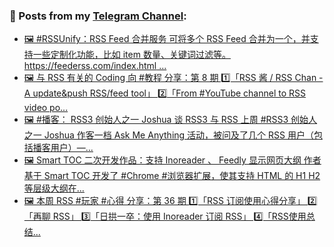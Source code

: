 ### 📰 Posts from my [Telegram Channel](https://t.me/s/aboutrss):
<!-- BLOG-POST-LIST:START -->
- [🖼 #RSSUnify：RSS Feed 合并服务 可将多个 RSS Feed 合并为一个，并支持一些定制化功能，比如 item 数量、关键词过滤等。 https://feederss.com/index.html ...](https://t.me/aboutrss/1189)
- [🖼 与 RSS 有关的 Coding 向 #教程 分享：第 8 期 1️⃣「RSS 酱 / RSS Chan - A update&amp;push RSS/feed tool」 2️⃣「From #YouTube channel to RSS video po...](https://t.me/aboutrss/1188)
- [🖼 #播客： RSS3 创始人之一 Joshua 谈 RSS3 与 RSS 上周 #RSS3 创始人之一 Joshua 作客一档 Ask Me Anything 活动，被问及了几个 RSS 用户（包括播客用户）—...](https://t.me/aboutrss/1187)
- [🖼 Smart TOC 二次开发作品：支持 Inoreader 、 Feedly 显示网页大纲 作者基于 Smart TOC 开发了 #Chrome #浏览器扩展，使其支持 HTML 的 H1 H2 等层级大纲在...](https://t.me/aboutrss/1186)
- [🖼 本周 RSS #玩家 #心得 分享：第 36 期 1️⃣「RSS 订阅使用心得分享」 2️⃣「再聊 RSS」 3️⃣「日拱一卒：使用 Inoreader 订阅 RSS」 4️⃣「RSS使用总结...](https://t.me/aboutrss/1185)
<!-- BLOG-POST-LIST:END -->

<!--
**AboutRSS/AboutRSS** is a ✨ _special_ ✨ repository because its `README.md` (this file) appears on your GitHub profile.

Here are some ideas to get you started:

- 🔭 I’m currently working on ...
- 🌱 I’m currently learning ...
- 👯 I’m looking to collaborate on ...
- 🤔 I’m looking for help with ...
- 💬 Ask me about ...
- 📫 How to reach me: ...
- 😄 Pronouns: ...
- ⚡ Fun fact: ...
-->
